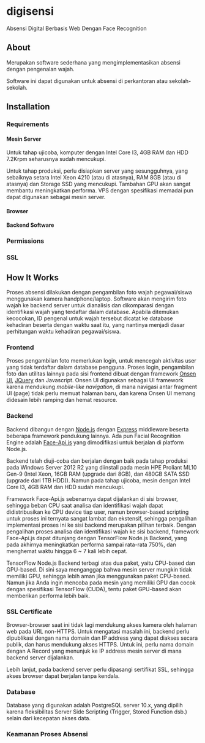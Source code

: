 # digisensi
Absensi Digital Berbasis Web Dengan Face Recognition

## About

Merupakan software sederhana yang mengimplementasikan absensi dengan pengenalan wajah.

Software ini dapat digunakan untuk absensi di perkantoran atau sekolah-sekolah.

## Installation

### Requirements

#### Mesin Server

Untuk tahap ujicoba, komputer dengan Intel Core I3, 4GB RAM dan HDD 7.2Krpm seharusnya sudah mencukupi.

Untuk tahap produksi, perlu disiapkan server yang sesungguhnya, yang sebaiknya setara Intel Xeon 4210 (atau di atasnya), RAM 8GB (atau di atasnya) dan Storage SSD yang mencukupi. Tambahan GPU akan sangat membantu meningkatkan performa. VPS dengan spesifikasi memadai pun dapat digunakan sebagai mesin server.



#### Browser

#### Backend Software



### Permissions

### SSL


## How It Works

Proses absensi dilakukan dengan pengambilan foto wajah pegawai/siswa menggunakan kamera handphone/laptop. Software akan mengirim foto wajah ke backend server untuk dianalisis dan dikomparasi dengan identifikasi wajah yang terdaftar dalam database. Apabila ditemukan kecocokan, ID pengenal untuk wajah tersebut dicatat ke database kehadiran beserta dengan waktu saat itu, yang nantinya menjadi dasar perhitungan waktu kehadiran pegawai/siswa.

### Frontend

Proses pengambilan foto memerlukan login, untuk mencegah aktivitas user yang tidak terdaftar dalam database pengguna. Proses login, pengambilan foto dan utilitas lainnya pada sisi frontend dibuat dengan framework [Onsen UI](https://onsen.io), [JQuery](https://jquery.com) dan Javascript. Onsen UI digunakan sebagai UI framework karena mendukung *mobile-like navigation*, di mana navigasi antar fragment UI (page) tidak perlu memuat halaman baru, dan karena Onsen UI memang didesain lebih ramping dan hemat resource.

### Backend

Backend dibangun dengan [Node.js](https://nodejs.org) dengan [Express](https://expressjs.com) middleware beserta beberapa framework pendukung lainnya. Ada pun Facial Recognition Engine adalah [Face-Api.js](https://github.com/justadudewhohacks/face-api.js) yang dimodifikasi untuk berjalan di platform Node.js. 

Backend telah diuji-coba dan berjalan dengan baik pada tahap produksi pada Windows Server 2012 R2 yang diinstall pada mesin HPE Proliant ML10 Gen-9 (Intel Xeon, 16GB RAM (upgrade dari 8GB), dan 480GB SATA SSD (upgrade dari 1TB HDD)). Namun pada tahap ujicoba, mesin dengan Intel Core I3, 4GB RAM dan HDD sudah mencukupi.

Framework Face-Api.js sebenarnya dapat dijalankan di sisi browser, sehingga beban CPU saat analisa dan identifikasi wajah dapat didistribusikan ke CPU device tiap user, namun browser-based scripting untuk proses ini ternyata sangat lambat dan ekstensif, sehingga pengalihan implementasi proses ini ke sisi backend merupakan pilihan terbaik. Dengan pengalihan proses analisa dan identifikasi wajah ke sisi backend, framework Face-Api.js dapat ditunjang dengan TensorFlow Node.js Backend, yang pada akhirnya meningkatkan performa sampai rata-rata 750%, dan menghemat waktu hingga 6 ~ 7 kali lebih cepat.

TensorFlow Node.js Backend terbagi atas dua paket, yaitu CPU-based dan GPU-based. Di sini saya menganggap bahwa mesin server mungkin tidak memiliki GPU, sehingga lebih aman jika menggunakan paket CPU-based. Namun jika Anda ingin mencoba pada mesin yang memiliki GPU dan cocok dengan spesifikasi TensorFlow (CUDA), tentu paket GPU-based akan memberikan performa lebih baik.

### SSL Certificate

Browser-browser saat ini tidak lagi mendukung akses kamera oleh halaman web pada URL non-HTTPS. Untuk mengatasi masalah ini, backend perlu dipublikasi dengan nama domain dan IP address yang dapat diakses secara publik, dan harus mendukung akses HTTPS. Untuk ini, perlu nama domain dengan A Record yang menunjuk ke IP address mesin server di mana backend server dijalankan.

Lebih lanjut, pada backend server perlu dipasangi sertifikat SSL, sehingga akses browser dapat berjalan tanpa kendala.

### Database

Database yang digunakan adalah PostgreSQL server 10.x, yang dipilih karena fleksibilitas Server Side Scripting (Trigger, Stored Function dsb.) selain dari kecepatan akses data.

### Keamanan Proses Absensi

